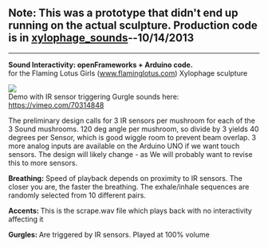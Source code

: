 <h2>Note: This was a prototype that didn't end up running on the actual sculpture.  Production code is in <a href="https://github.com/FlamingLotusGirls/xylophage_sounds">xylophage_sounds</a>--10/14/2013</h2>
<hr/>

<b>Sound Interactivity: openFrameworks + Arduino code.</b> <br/>
for the Flaming Lotus Girls (www.flaminglotus.com) Xylophage sculpture


<a href="https://vimeo.com/70314848"><img src="https://secure-b.vimeocdn.com/ts/443/487/443487655_295.jpg"/><br/> </a>
Demo with IR sensor triggering Gurgle sounds here: https://vimeo.com/70314848

The preliminary design calls for 3 IR sensors per mushroom for each of the 3 Sound mushrooms. 120 deg angle per mushroom, so divide by 3 yields 40 degrees per Sensor, which is good wiggle room to prevent beam overlap. 
3 more analog inputs are available on the Arduino UNO if we want touch sensors. The design will likely change - as We will probably want to revise this to more sensors. 

<b>Breathing:</b> Speed of playback depends on proximity to IR sensors. The closer you are, the faster the breathing. The exhale/inhale sequences are randomly selected from 10 different pairs. 

<b>Accents: </b> This is the scrape.wav file which plays back with no interactivity affecting it

<b>Gurgles: </b> Are triggered by IR sensors. Played at 100% volume

